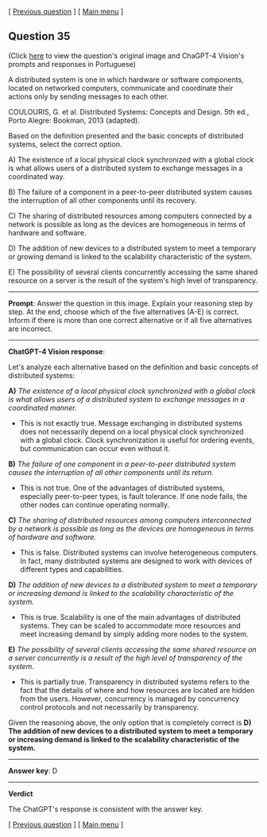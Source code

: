 \[ [Previous question](q34-eng.md) \]  \[ [Main menu](/README.md) \]

## Question 35 ##

(Click [here](q35-por.md) to view the question's original image and ChaGPT-4 Vision's prompts and responses in Portuguese)

A distributed system is one in which hardware or software components, located on networked computers, communicate and coordinate their actions only by sending messages to each other.

COULOURIS, G. et al. Distributed Systems: Concepts and Design. 5th ed., Porto Alegre: Bookman, 2013 (adapted).

Based on the definition presented and the basic concepts of distributed systems, select the correct option.

A) The existence of a local physical clock synchronized with a global clock is what allows users of a distributed system to exchange messages in a coordinated way.

B) The failure of a component in a peer-to-peer distributed system causes the interruption of all other components until its recovery.

C) The sharing of distributed resources among computers connected by a network is possible as long as the devices are homogeneous in terms of hardware and software.

D) The addition of new devices to a distributed system to meet a temporary or growing demand is linked to the scalability characteristic of the system.

E) The possibility of several clients concurrently accessing the same shared resource on a server is the result of the system's high level of transparency.

---

**Prompt**: Answer the question in this image. Explain your reasoning step by step. At the end, choose which of the five alternatives (A-E) is correct. Inform if there is more than one correct alternative or if all five alternatives are incorrect.

---

**ChatGPT-4 Vision response**:

Let's analyze each alternative based on the definition and basic concepts of distributed systems:

**A)** *The existence of a local physical clock synchronized with a global clock is what allows users of a distributed system to exchange messages in a coordinated manner.*
- This is not exactly true. Message exchanging in distributed systems does not necessarily depend on a local physical clock synchronized with a global clock. Clock synchronization is useful for ordering events, but communication can occur even without it.

**B)** *The failure of one component in a peer-to-peer distributed system causes the interruption of all other components until its return.*
- This is not true. One of the advantages of distributed systems, especially peer-to-peer types, is fault tolerance. If one node fails, the other nodes can continue operating normally.

**C)** *The sharing of distributed resources among computers interconnected by a network is possible as long as the devices are homogeneous in terms of hardware and software.*
- This is false. Distributed systems can involve heterogeneous computers. In fact, many distributed systems are designed to work with devices of different types and capabilities.

**D)** *The addition of new devices to a distributed system to meet a temporary or increasing demand is linked to the scalability characteristic of the system.*
- This is true. Scalability is one of the main advantages of distributed systems. They can be scaled to accommodate more resources and meet increasing demand by simply adding more nodes to the system.

**E)** *The possibility of several clients accessing the same shared resource on a server concurrently is a result of the high level of transparency of the system.*
- This is partially true. Transparency in distributed systems refers to the fact that the details of where and how resources are located are hidden from the users. However, concurrency is managed by concurrency control protocols and not necessarily by transparency.

Given the reasoning above, the only option that is completely correct is **D) The addition of new devices to a distributed system to meet a temporary or increasing demand is linked to the scalability characteristic of the system.**

---

**Answer key**: D

---

**Verdict**

The ChatGPT's response is consistent with the answer key.


\[ [Previous question](q34-eng.md) \]  \[ [Main menu](/README.md) \]

